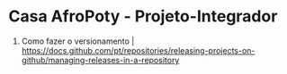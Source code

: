 # Casa AfroPoty - Projeto-Integrador

1. Como fazer o versionamento
| https://docs.github.com/pt/repositories/releasing-projects-on-github/managing-releases-in-a-repository 

